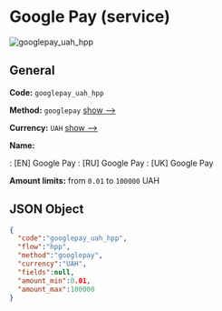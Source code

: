 
# Google Pay (service) 
![googlepay_uah_hpp](https://static.openfintech.io/payment_methods/googlepay_uah_hpp/logo.svg?w=400&c=v0.59.26#w200)  

## General 
 
**Code:** `googlepay_uah_hpp` 
 
**Method:** `googlepay` 
 [show -->](/payment-methods/googlepay/) 
 
**Currency:** `UAH` [show -->](/currencies/UAH/) 
 
**Name:** 
 
:	[EN] Google Pay 
:	[RU] Google Pay 
:	[UK] Google Pay 
 
**Amount limits:** from `0.01` to `100000` UAH 

## JSON Object 

```json
{
  "code":"googlepay_uah_hpp",
  "flow":"hpp",
  "method":"googlepay",
  "currency":"UAH",
  "fields":null,
  "amount_min":0.01,
  "amount_max":100000
}
```  
